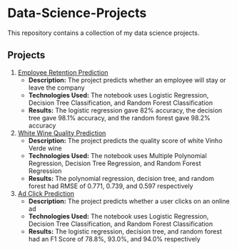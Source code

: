 # Data-Science-Projects

This repository contains a collection of my data science projects.

## Projects
1. [Employee Retention Prediction](https://github.com/kellyytian/Data-Science-Projects/tree/main/Employee%20Retention%20Prediction)
   - **Description:** The project predicts whether an employee will stay or leave the company
   - **Technologies Used:** The notebook uses Logistic Regression, Decision Tree Classification, and Random Forest Classification
   - **Results:** The logistic regression gave 82% accuracy, the decision tree gave 98.1% accuracy, and the random forest gave 98.2% accuracy
2. [White Wine Quality Prediction](https://github.com/kellyytian/Data-Science-Projects/tree/main/White%20Wine%20Quality%20Prediction)
   - **Description:** The project predicts the quality score of white Vinho Verde wine
   - **Technologies Used:** The notebook uses Multiple Polynomial Regression, Decision Tree Regression, and Random Forest Regression
   - **Results:** The polynomial regression, decision tree, and random forest had RMSE of 0.771, 0.739, and 0.597 respectively
3. [Ad Click Prediction](https://github.com/kellyytian/Data-Science-Projects/blob/main/Ad%20Click%20Prediction)
   - **Description:** The project predicts whether a user clicks on an online ad
   - **Technologies Used:** The notebook uses Logistic Regression, Decision Tree Classification, and Random Forest Classification
   - **Results:** The logistic regression, decision tree, and random forest had an F1 Score of 78.8%, 93.0%, and 94.0% respectively
